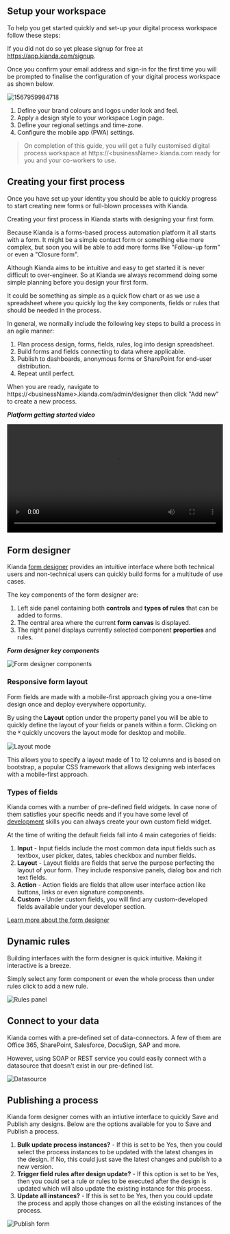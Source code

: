 ## Setup your workspace

To help you get started quickly and set-up your digital process workspace follow these steps:

If you did not do so yet please signup for free at https://app.kianda.com/signup.

Once you confirm your email address and sign-in for the first time you will be prompted to finalise the configuration of your digital process workspace as shown below.

![1567959984718](images/get-started-setup.png)

1. Define your brand colours and logos under look and feel.
2. Apply a design style to your workspace Login page.
3. Define your regional settings and time-zone.
4. Configure the mobile app (PWA) settings.

> On completion of this guide, you will get a fully customised digital process workspace at https://&lt;businessName&gt;.kianda.com ready for you and your co-workers to use.
>

## Creating your first process

Once you have set up your identity you should be able to quickly progress to start creating new forms or full-blown processes with Kianda.

Creating your first process in Kianda starts with designing your first form.

Because Kianda is a forms-based process automation platform it all starts with a form. It might be a simple contact form or something else more complex, but soon you will be able to add more forms like "Follow-up form" or even a "Closure form".

Although Kianda aims to be intuitive and easy to get started it is never difficult to over-engineer. So at Kianda we always recommend doing some simple planning before you design your first form.

It could be something as simple as a quick flow chart or as we use a spreadsheet where you quickly log the key components, fields or rules that should be needed in the process.

In general, we normally include the following key steps to build a process in an agile manner:

1. Plan process design, forms, fields, rules, log into design spreadsheet.
2. Build forms and fields connecting to data where applicable.
3. Publish to dashboards, anonymous forms or SharePoint for end-user distribution.
4. Repeat until perfect.

When you are ready, navigate to https://&lt;businessName&gt;.kianda.com/admin/designer then click "Add new" to create a new process.

***Platform getting started video***

<video width="100%" style="width:100%" controls>
    <source src="videos/Kianda-get-started.mp4">
    Your browser does not support the video tag.
    </source>
</video>

## Form designer

Kianda [form designer](form-designer.md) provides an intuitive interface where both technical users and non-technical users can quickly build forms for a multitude of use cases.

The key components of the form designer are:

1. Left side panel containing both **controls** and **types of rules** that can be added to forms.
2. The central area where the current **form canvas** is displayed.
3. The right panel displays currently selected component **properties** and rules.

***Form designer key components***

![Form designer components](images/form-designer.png)

### Responsive form layout

Form fields are made with a mobile-first approach giving you a one-time design once and deploy everywhere opportunity.

By using the **Layout** option under the property panel you will be able to quickly define the layout of your fields or panels within a form. Clicking on the **ⱽ** quickly uncovers the layout mode for desktop and mobile.

![Layout mode](images/layout-mode.png)

This allows you to specify a layout made of 1 to 12 columns and is based on bootstrap, a popular CSS  framework that allows designing web interfaces with a mobile-first approach.

### Types of fields

Kianda comes with a number of pre-defined field widgets. In case none of them satisfies your specific needs and if you have some level of [development](development.md) skills you can always create your own custom field widget.

At the time of writing the default fields fall into 4 main categories of fields:

1. **Input** - Input fields include the most common data input fields such as textbox, user picker, dates, tables checkbox and number fields.
2. **Layout** - Layout fields are fields that serve the purpose perfecting the layout of your form. They include responsive panels, dialog box and rich text fields.
3. **Action** - Action fields are fields that allow user interface action like buttons, links or even signature components.
4. **Custom**  - Under custom fields, you will find any custom-developed fields available under your developer section.

[Learn more about the form designer](form-designer.md)

## Dynamic rules

Building interfaces with the form designer is quick intuitive. Making it interactive is a breeze. 

Simply select any form component or even the whole process then under rules click to add a new rule.

![Rules panel](images/rules-panel.png)

## Connect to your data

Kianda comes with a pre-defined set of data-connectors. A few of them are Office 365, SharePoint, Salesforce, DocuSign, SAP and more. 

However, using SOAP or REST service you could easily connect with a datasource that doesn't exist in our pre-defined list.

![Datasource](images\data-source.PNG)

## Publishing a process

Kianda form designer comes with an intiutive interface to quickly Save and Publish any designs. Below are the options available for you to Save and Publish a process.

1. **Bulk update process instances?** - If this is set to be Yes, then you could select the process instances to be updated with the latest changes in the design.  If No, this could just save the latest changes and publish to a new version.
2. **Trigger field rules after design update?** - If this option is set to be Yes, then you could set a rule or rules to be executed after the design is updated which will also update the existing instance for this process.
3. **Update all instances?** - If this is set to be Yes, then you could update the process and apply those changes on all the existing instances of the process.

![Publish form](images\Publish.PNG)